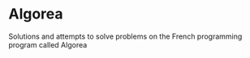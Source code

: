 # Algorea
Solutions and attempts to solve problems on the French programming program called Algorea

